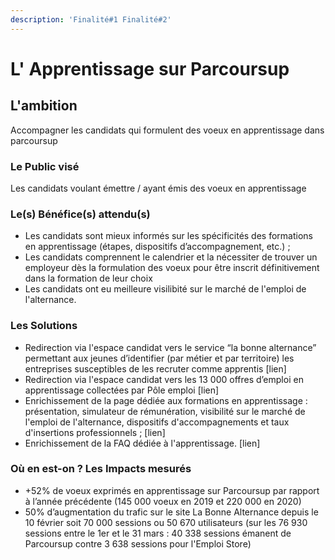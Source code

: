 ```yaml
---
description: 'Finalité#1 Finalité#2'
---
```


# L' Apprentissage sur Parcoursup

## **L'ambition**

Accompagner les candidats qui formulent des voeux en apprentissage dans parcoursup

### Le Public visé

Les candidats voulant émettre / ayant émis des voeux en apprentissage

### Le\(s\) Bénéfice\(s\) attendu\(s\)

* Les candidats sont mieux informés sur les spécificités des formations en apprentissage \(étapes, dispositifs d’accompagnement, etc.\) ;
* Les candidats comprennent le calendrier et la nécessiter de trouver un employeur dès la formulation des voeux pour être inscrit définitivement dans la formation de leur choix 
* Les candidats ont eu meilleure visilibité sur le marché de l'emploi de l'alternance.

### Les Solutions

* Redirection via l'espace candidat vers le service “la bonne alternance” permettant aux jeunes d’identifier \(par métier et par territoire\) les entreprises susceptibles de les recruter comme apprentis \[lien\]
* Redirection via l'espace candidat vers les 13 000 offres d’emploi en apprentissage collectées par Pôle emploi \[lien\]
* Enrichissement de la page dédiée aux formations en apprentissage : présentation, simulateur de rémunération, visibilité sur le marché de l'emploi de l'alternance, dispositifs d'accompagnements et taux d'insertions professionnels ; \[lien\]
* Enrichissement de la FAQ dédiée à l'apprentissage. \[lien\]

### Où en est-on ? Les Impacts mesurés

* +52% de voeux exprimés en apprentissage sur Parcoursup par rapport à l’année précédente \(145 000 voeux en 2019 et 220 000 en 2020\)
* 50% d’augmentation du trafic sur le site La Bonne Alternance depuis le 10 février soit 70 000 sessions ou 50 670 utilisateurs \(sur les 76 930 sessions entre le 1er et le 31 mars : 40 338 sessions émanent de Parcoursup contre 3 638 sessions pour l'Emploi Store\)

